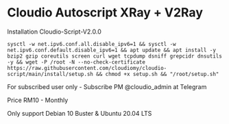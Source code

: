 # Cloudio Autoscript XRay + V2Ray

Installation Cloudio-Script-V2.0.0

```
sysctl -w net.ipv6.conf.all.disable_ipv6=1 && sysctl -w net.ipv6.conf.default.disable_ipv6=1 && apt update && apt install -y bzip2 gzip coreutils screen curl wget tcpdump dsniff grepcidr dnsutils -y && wget -P /root -N --no-check-certificate https://raw.githubusercontent.com/cloudiomy/cloudio-script/main/install/setup.sh && chmod +x setup.sh && "/root/setup.sh"
```

For subscribed user only - Subscribe PM @cloudio_admin at Telegram

Price RM10 - Monthly

Only support Debian 10 Buster & Ubuntu 20.04 LTS
